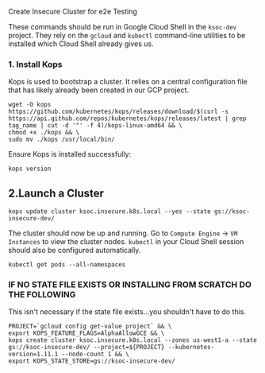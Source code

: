 Create Insecure Cluster for e2e Testing

These commands should be run in Google Cloud Shell in the `ksoc-dev` project. They rely on the `gcloud` and `kubectl` command-line utilities to be installed which Cloud Shell already gives us.

### 1. Install Kops
Kops is used to bootstrap a cluster. It relies on a central configuration file that has likely already been created in our GCP project.

```
wget -O kops https://github.com/kubernetes/kops/releases/download/$(curl -s https://api.github.com/repos/kubernetes/kops/releases/latest | grep tag_name | cut -d '"' -f 4)/kops-linux-amd64 && \
chmod +x ./kops && \
sudo mv ./kops /usr/local/bin/
```

Ensure Kops is installed successfully:
```
kops version
```

## 2.Launch a Cluster
```
kops update cluster ksoc.insecure.k8s.local --yes --state gs://ksoc-insecure-dev/
```

The cluster should now be up and running. Go to `Compute Engine` -> `VM Instances` to view the cluster nodes. `kubectl` in your Cloud Shell session should also be configured automatically.

```
kubectl get pods --all-namespaces   
```

### IF NO STATE FILE EXISTS OR INSTALLING FROM SCRATCH DO THE FOLLOWING

This isn't necessary if the state file exists...you shouldn't have to do this.
```
PROJECT=`gcloud config get-value project` && \
export KOPS_FEATURE_FLAGS=AlphaAllowGCE && \
kops create cluster ksoc.insecure.k8s.local --zones us-west1-a --state gs://ksoc-insecure-dev/ --project=${PROJECT} --kubernetes-version=1.11.1 --node-count 1 && \
export KOPS_STATE_STORE=gs://ksoc-insecure-dev/
```


